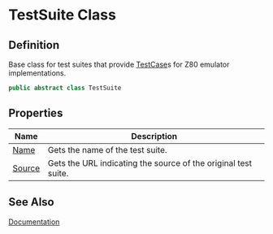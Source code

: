 # TestSuite Class
## Definition

Base class for test suites that provide [TestCase](MrKWatkins.EmulatorTestSuites.Z80.TestCase.md)s for Z80 emulator implementations.

```c#
public abstract class TestSuite
```

## Properties

| Name | Description |
| ---- | ----------- |
| [Name](MrKWatkins.EmulatorTestSuites.Z80.TestSuite.Name.md) | Gets the name of the test suite. |
| [Source](MrKWatkins.EmulatorTestSuites.Z80.TestSuite.Source.md) | Gets the URL indicating the source of the original test suite. |

## See Also

[Documentation](https://mrkwatkins.github.io/EmulatorTestSuites/z80.html)

